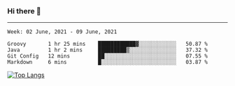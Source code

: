 ### Hi there 👋
---
<!--START_SECTION:waka-->
```text
Week: 02 June, 2021 - 09 June, 2021

Groovy       1 hr 25 mins    ████████████▓░░░░░░░░░░░░   50.87 % 
Java         1 hr 2 mins     █████████▒░░░░░░░░░░░░░░░   37.32 % 
Git Config   12 mins         ██░░░░░░░░░░░░░░░░░░░░░░░   07.55 % 
Markdown     6 mins          █░░░░░░░░░░░░░░░░░░░░░░░░   03.87 % 
```
<!--END_SECTION:waka-->

[![Top Langs](https://github-readme-stats.vercel.app/api/top-langs/?username=HyunAh-iia&layout=compact)](https://github.com/anuraghazra/github-readme-stats)
<!--
**HyunAh-iia/HyunAh-iia** is a ✨ _special_ ✨ repository because its `README.md` (this file) appears on your GitHub profile.

Here are some ideas to get you started:

- 🔭 I’m currently working on ...
- 🌱 I’m currently learning ...
- 👯 I’m looking to collaborate on ...
- 🤔 I’m looking for help with ...
- 💬 Ask me about ...
- 📫 How to reach me: ...
- 😄 Pronouns: ...
- ⚡ Fun fact: ...
-->
